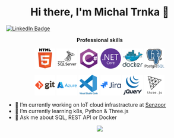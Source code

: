 <h1 align="center">Hi there, I'm Michal Trnka 👋</h1>

[![LinkedIn Badge](https://img.shields.io/badge/My-LinkedIn-blue)](https://www.linkedin.com/in/qiushengwu)

<p></p>

<p align="center"> 
 <strong>
  Professional skills
  </strong>
</p>

<p></p>

<p align="center"> 
  <img src="https://raw.githubusercontent.com/devicons/devicon/master/icons/html5/html5-original-wordmark.svg" alt="html" width="55" height="55" />
  <img src="https://raw.githubusercontent.com/devicons/devicon/master/icons/microsoftsqlserver/microsoftsqlserver-plain-wordmark.svg" alt="sql" width="55" height="55" />
  <img src="https://raw.githubusercontent.com/devicons/devicon/master/icons/csharp/csharp-original.svg" alt="csharp" width="55" height="55" />
  <img src="https://raw.githubusercontent.com/devicons/devicon/master/icons/dotnetcore/dotnetcore-original.svg" alt="dotnet" width="55" height="55" />
  <img src="https://raw.githubusercontent.com/devicons/devicon/master/icons/docker/docker-original-wordmark.svg" alt="docker" width="55" height="55" />
  <img src="https://raw.githubusercontent.com/devicons/devicon/master/icons/postgresql/postgresql-original-wordmark.svg" alt="postgresql" width="55" height="55" />
</p>
<p align="center"> 
  <img src="https://raw.githubusercontent.com/devicons/devicon/master/icons/git/git-original-wordmark.svg" alt="git" width="55" height="55" />
  <img src="https://raw.githubusercontent.com/devicons/devicon/master/icons/azure/azure-original-wordmark.svg" alt="azure" width="55" height="55" />
  <img src="https://raw.githubusercontent.com/devicons/devicon/master/icons/vscode/vscode-original-wordmark.svg" alt="vscode" width="55" height="55" />
  <img src="https://raw.githubusercontent.com/devicons/devicon/master/icons/jira/jira-original-wordmark.svg" alt="jira" width="55" height="55" />
  <img src="https://raw.githubusercontent.com/devicons/devicon/master/icons/jquery/jquery-original-wordmark.svg" alt="jquery" width="55" height="55" />
  <img src="https://raw.githubusercontent.com/devicons/devicon/master/icons/threejs/threejs-original-wordmark.svg" alt="threejs" width="55" height="55" />
</p>

<p></p>

- 🔭 I’m currently working on IoT cloud infrastracture at [Senzoor](https://www.senzoor.com)
- 🌱 I’m currently learning k8s, Python & Three.js
- 💬 Ask me about SQL, REST API or Docker

<p></p>

<p align="center">
 <a href="#" alt="Michal Trnkas's github stats">
  <img src="https://github-readme-stats.vercel.app/api?username=miXtr&theme=default&show_icons=true" />
 </a>
</p>
